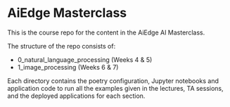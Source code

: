 # AiEdge Masterclass

This is the course repo for the content in the AiEdge AI Masterclass.

The structure of the repo consists of:

* 0_natural_language_processing (Weeks 4 & 5)
* 1_image_processing (Weeks 6 & 7)

Each directory contains the poetry configuration, Jupyter notebooks and application code to run all the examples given in the lectures, TA sessions, and the deployed applications for each section.
